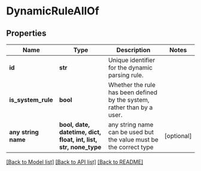 # DynamicRuleAllOf


## Properties
Name | Type | Description | Notes
------------ | ------------- | ------------- | -------------
**id** | **str** | Unique identifier for the dynamic parsing rule. | 
**is_system_rule** | **bool** | Whether the rule has been defined by the system, rather than by a user. | 
**any string name** | **bool, date, datetime, dict, float, int, list, str, none_type** | any string name can be used but the value must be the correct type | [optional]

[[Back to Model list]](../README.md#documentation-for-models) [[Back to API list]](../README.md#documentation-for-api-endpoints) [[Back to README]](../README.md)


